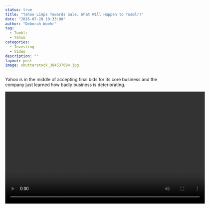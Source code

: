```yaml
---
status: true
title: "Yahoo Limps Towards Sale. What Will Happen to Tumblr?"
date: "2016-07-20 10:33:00"
author: "Deborah Woehr"
tag:
  - Tumblr
  - Yahoo
categories:
  - Investing
  - Video
description: ""
layout: post
image: shutterstock_384537694.jpg
---
```


Yahoo is in the middle of accepting final bids for its core business and the company just learned how badly business is deteriorating.

<div class="wp-video" style="width: 640px;"><video class="wp-video-shortcode" controls="controls" height="360" id="video-0-1" preload="metadata" width="640"><source src="/posts/47bcf9af9e9d464a9d4674e83cc78227.mp4?_=1" type="video/mp4"></source></posts/47bcf9af9e9d464a9d4674e83cc78227.mp4></video></div>
